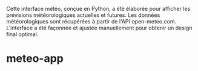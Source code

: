 
Cette interface météo, conçue en Python, a été élaborée pour afficher les prévisions météorologiques actuelles et futures. Les données météorologiques sont récupérées à partir de l'API open-meteo.com. L'interface a été façonnée et ajustée manuellement pour obtenir un design final optimal.


# meteo-app




